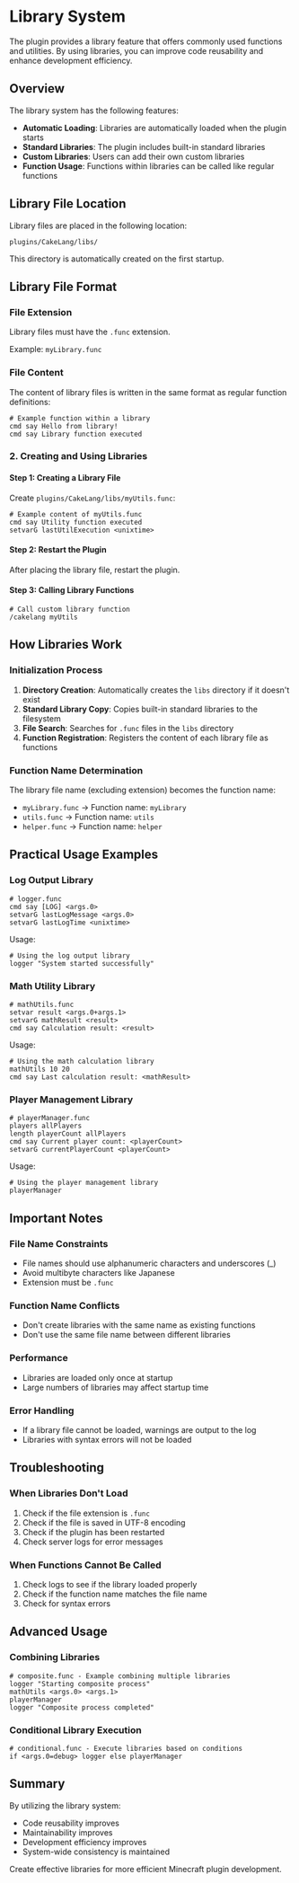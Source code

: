 # Library System

The plugin provides a library feature that offers commonly used functions and utilities. By using libraries, you can improve code reusability and enhance development efficiency.

## Overview

The library system has the following features:

- **Automatic Loading**: Libraries are automatically loaded when the plugin starts
- **Standard Libraries**: The plugin includes built-in standard libraries
- **Custom Libraries**: Users can add their own custom libraries
- **Function Usage**: Functions within libraries can be called like regular functions

## Library File Location

Library files are placed in the following location:

```
plugins/CakeLang/libs/
```

This directory is automatically created on the first startup.

## Library File Format

### File Extension
Library files must have the `.func` extension.

Example: `myLibrary.func`

### File Content
The content of library files is written in the same format as regular function definitions:

```
# Example function within a library
cmd say Hello from library!
cmd say Library function executed
```

### 2. Creating and Using Libraries

#### Step 1: Creating a Library File
Create `plugins/CakeLang/libs/myUtils.func`:

```
# Example content of myUtils.func
cmd say Utility function executed
setvarG lastUtilExecution <unixtime>
```

#### Step 2: Restart the Plugin
After placing the library file, restart the plugin.

#### Step 3: Calling Library Functions
```
# Call custom library function
/cakelang myUtils
```

## How Libraries Work

### Initialization Process
1. **Directory Creation**: Automatically creates the `libs` directory if it doesn't exist
2. **Standard Library Copy**: Copies built-in standard libraries to the filesystem
3. **File Search**: Searches for `.func` files in the `libs` directory
4. **Function Registration**: Registers the content of each library file as functions

### Function Name Determination
The library file name (excluding extension) becomes the function name:

- `myLibrary.func` → Function name: `myLibrary`
- `utils.func` → Function name: `utils`
- `helper.func` → Function name: `helper`

## Practical Usage Examples

### Log Output Library
```
# logger.func
cmd say [LOG] <args.0>
setvarG lastLogMessage <args.0>
setvarG lastLogTime <unixtime>
```

Usage:
```
# Using the log output library
logger "System started successfully"
```

### Math Utility Library
```
# mathUtils.func
setvar result <args.0+args.1>
setvarG mathResult <result>
cmd say Calculation result: <result>
```

Usage:
```
# Using the math calculation library
mathUtils 10 20
cmd say Last calculation result: <mathResult>
```

### Player Management Library
```
# playerManager.func
players allPlayers
length playerCount allPlayers
cmd say Current player count: <playerCount>
setvarG currentPlayerCount <playerCount>
```

Usage:
```
# Using the player management library
playerManager
```

## Important Notes

### File Name Constraints
- File names should use alphanumeric characters and underscores (_)
- Avoid multibyte characters like Japanese
- Extension must be `.func`

### Function Name Conflicts
- Don't create libraries with the same name as existing functions
- Don't use the same file name between different libraries

### Performance
- Libraries are loaded only once at startup
- Large numbers of libraries may affect startup time

### Error Handling
- If a library file cannot be loaded, warnings are output to the log
- Libraries with syntax errors will not be loaded

## Troubleshooting

### When Libraries Don't Load
1. Check if the file extension is `.func`
2. Check if the file is saved in UTF-8 encoding
3. Check if the plugin has been restarted
4. Check server logs for error messages

### When Functions Cannot Be Called
1. Check logs to see if the library loaded properly
2. Check if the function name matches the file name
3. Check for syntax errors

## Advanced Usage

### Combining Libraries
```
# composite.func - Example combining multiple libraries
logger "Starting composite process"
mathUtils <args.0> <args.1>
playerManager
logger "Composite process completed"
```

### Conditional Library Execution
```
# conditional.func - Execute libraries based on conditions
if <args.0=debug> logger else playerManager
```

## Summary

By utilizing the library system:
- Code reusability improves
- Maintainability improves
- Development efficiency improves
- System-wide consistency is maintained

Create effective libraries for more efficient Minecraft plugin development.